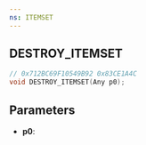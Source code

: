 ```yaml
---
ns: ITEMSET
---
```

## DESTROY_ITEMSET

```c
// 0x712BC69F10549B92 0x83CE1A4C
void DESTROY_ITEMSET(Any p0);
```

## Parameters
* **p0**:
